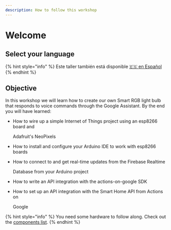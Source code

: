 ```yaml
---
description: How to follow this workshop
---
```


# Welcome

## Select your language

{% hint style="info" %}
Este taller también está disponible [🇪🇸 en Español](https://app.gitbook.com/@orestes/s/actions-on-google-smart-home-api-workshop/v/spanish)
{% endhint %}

## Objective

In this workshop we will learn how to create our own Smart RGB light bulb that responds to voice commands through the Google Assistant. By the end you will have learned:

* How to wire up a simple Internet of Things project using an esp8266 board and

  Adafruit's NeoPixels

* How to install and configure your Arduino IDE to work with esp8266 boards
* How to connect to and get real-time updates from the Firebase Realtime

  Database from your Arduino project

* How to write an API integration with the actions-on-google SDK
* How to set up an API integration with the Smart Home API from Actions on

  Google

{% hint style="info" %}
You need some hardware to follow along. Check out the [components list](preparation/requisites.md).
{% endhint %}

